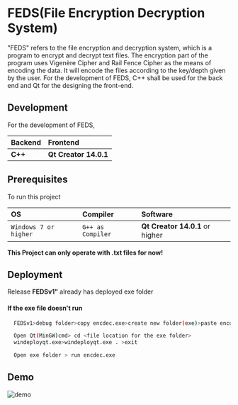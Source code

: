
# FEDS(File Encryption Decryption System)

"FEDS" refers to the file encryption and decryption system, which is a program to encrypt and decrypt text files.
The encryption part of the program uses Vigenère Cipher and Rail Fence Cipher as the means of encoding the data. It will encode the files according to the key/depth given by the user. 
For the development of FEDS, C++ shall be used for the back end and Qt for the designing the front-end.


## Development
For the development of FEDS,


| Backend | Frontend   |
| :-------- | :------- | 
| **C++**  | **Qt Creator 14.0.1** |

## Prerequisites
To run this project

| OS                  | Compiler          |    Software            |
| :--------         | :-------             | :------------------------- |
| `Windows 7 or higher` | `G++ as Compiler` | **Qt Creator 14.0.1** or higher|



**This Project can only operate with .txt files for now!**

## Deployment
Release **FEDSv1"** already has deployed exe folder

#### If the exe file doesn't run

```bash
  FEDSv1>debug folder>copy encdec.exe>create new folder(exe)>paste encdec.exe

  Open Qt(MinGW)cmd> cd <file location for the exe folder>
  windeployqt.exe>windeployqt.exe . >exit

  Open exe folder > run encdec.exe
```



## Demo



![demo](https://github.com/user-attachments/assets/79d48bfa-bf4e-4c4c-86e8-08689baf442f)



